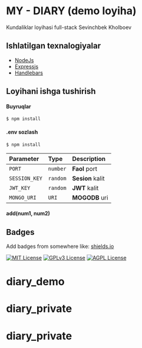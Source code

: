 
# MY - DIARY (demo loyiha)
Kundaliklar loyihasi full-stack 
Sevinchbek Kholboev



## Ishlatilgan texnalogiyalar

 - [NodeJs](https://nodejs.org/en)
 - [Expressjs](https://expressjs.com/)
 - [Handlebars](https://expressjs.com/)


## Loyihani ishga tushirish

#### Buyruqlar

```http
$ npm install
```

#### .env sozlash

```http
$ npm install
```

| Parameter | Type     | Description                       |
| :-------- | :------- | :-------------------------------- |
| `PORT`      | `number` | **Faol** port |
| `SESSION_KEY`      | `random` | **Sesion** kalit |
| `JWT_KEY`      | `random` | **JWT** kalit |
| `MONGO_URI`      | `URI` | **MOGODB** uri |
#### add(num1, num2)



## Badges

Add badges from somewhere like: [shields.io](https://shields.io/)

[![MIT License](https://img.shields.io/badge/License-MIT-green.svg)](https://choosealicense.com/licenses/mit/)
[![GPLv3 License](https://img.shields.io/badge/License-GPL%20v3-yellow.svg)](https://opensource.org/licenses/)
[![AGPL License](https://img.shields.io/badge/license-AGPL-blue.svg)](http://www.gnu.org/licenses/agpl-3.0)

# diary_demo
# diary_private
# diary_private
